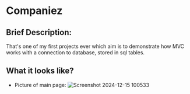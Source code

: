 # Companiez

Brief Description:
-

That's one of my first projects ever which aim is to demonstrate how MVC works with a connection to database, stored in sql tables.

What it looks like?
-

-  Picture of main page:
![Screenshot 2024-12-15 100533](https://github.com/user-attachments/assets/0880de0d-f72c-4cc7-9126-6f26421540e6)
